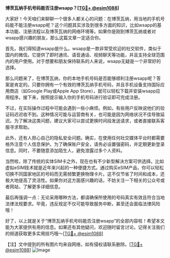 **博茨瓦纳手机号码能否注册wsapp？[[TG💪+ @esim1088](https://t.me/s/esim1088)]**

大家好！今天咱们来聊聊一个很多人都关心的问题：在博茨瓦纳，用当地的手机号码能不能注册wsapp呢？这个问题其实涉及到很多方面的知识，比如wsapp的基本功能、注册流程以及博茨瓦纳的网络环境等。如果你是刚到博茨瓦纳或者对wsapp感兴趣的朋友，那么这篇文章一定适合你。

首先，我们得知道wsapp是什么。wsapp是一款非常受欢迎的社交软件，类似于国内的微信。它提供了即时通讯、语音通话、视频聊天等功能，并且支持全球范围内的用户使用。对于想要和朋友保持联系的人来说，wsapp无疑是一个非常好的选择。

那么问题来了，在博茨瓦纳，你的本地手机号码是否能够顺利注册wsapp呢？答案是肯定的。只要你拥有一个有效的博茨瓦纳手机号码，并且手机设备支持国际应用商店（如Google Play或Apple App Store），就可以轻松下载并安装wsapp应用程序。接下来，按照提示输入你的手机号码进行验证即可完成注册。

不过，在实际操作过程中可能会遇到一些小麻烦。例如，有些用户反映说他们的验证码迟迟收不到。这种情况可能与运营商有关，也可能是因为网络状况不佳导致延迟。为了解决这类问题，建议大家可以尝试更换时间段发送请求，或者直接联系客服寻求帮助。

此外，还有人担心自己的隐私安全问题。确实，在使用任何社交媒体平台时都需要格外注意个人信息保护。为了确保账户安全，请务必设置强密码，并定期更新登录信息。同时，不要随意添加陌生人，避免泄露过多个人资料。

当然啦，除了传统的实体SIM卡之外，现在也有不少新型解决方案可供选择。比如虚拟eSIM技术就是近年来兴起的一种便捷方式。通过购买eSIM产品，你可以轻松切换不同国家地区的号码而无需频繁更换物理卡片。这不仅节省了时间和成本，还极大地提高了灵活性。如果你对这方面感兴趣的话，不妨关注一下相关的公众号或者网站，了解更多详细信息。

最后再强调一点：无论采用哪种方法，都请确保所使用的号码真实有效且符合当地法律法规要求。毕竟，违反规定不仅可能导致服务中断，甚至还会面临法律风险哦！

好了，以上就是关于“博茨瓦纳手机号码能否注册wsapp”的全部内容啦！希望本文能为大家提供有用的信息。如果还有其他疑问，欢迎随时留言讨论。记得关注我们的频道获取更多实用技巧哦～[[TG💪+ @esim1088](https://t.me/s/esim1088)]

【注】文中提到的所有图片均来自网络，如有侵权请联系删除。[[TG💪+ @esim1088](https://t.me/s/esim1088)] ![Image](https://i.postimg.cc/4NQfJmqS/Snipaste-2025-05-13-00-14-12.png)